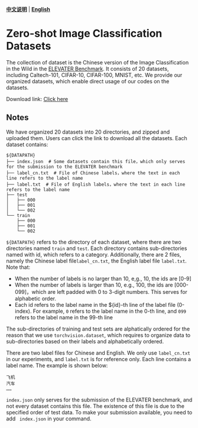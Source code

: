 [**中文说明**](zeroshot_dataset.md) | [**English**](zeroshot_dataset_en.md)

# Zero-shot Image Classification Datasets

The collection of dataset is the Chinese version of the Image Classification in the Wild in the [ELEVATER Benchmark](https://eval.ai/web/challenges/challenge-page/1832). It consists of 20 datasets, including Caltech-101, CIFAR-10, CIFAR-100, MNIST, etc. We provide our organized datasets, which enable direct usage of our codes on the datasets. 

Download link: [Click here](https://junyang-public.oss-cn-zhangjiakou.aliyuncs.com/all_zip.zip)

## Notes
We have organized 20 datasets into 20 directories, and zipped and uploaded them. Users can click the link to download all the datasets. Each dataset contains:
```
${DATAPATH}
├── index.json  # Some datasets contain this file，which only serves for the submission to the ELEVATER benchmark
├── label_cn.txt  # File of Chinese labels，where the text in each line refers to the label name
├── label.txt  # File of English labels，where the text in each line refers to the label name
├── test
│   ├── 000
│   ├── 001
│   └── 002
└── train
    ├── 000
    ├── 001
    └── 002
```
`${DATAPATH}` refers to the directory of each dataset, where there are two directories named `train` and `test`. Each directory contains sub-directories named with id, which refers to a category. Additionally, there are 2 files, namely the Chinese label file`label_cn.txt`, the English label file `label.txt`. Note that:

* When the number of labels is no larger than 10, e,g., 10, the ids are [0-9]
* When the number of labels is larger than 10, e.g., 100, the ids are [000-099]，which are left padded with 0 to 3-digit numbers. This serves for alphabetic order. 
* Each id refers to the label name in the ${id}-th line of the label file (0-index). For example, `0` refers to the label name in the 0-th line, and `099` refers to the label name in the 99-th line

The sub-directories of training and test sets are alphatically ordered for the reason that we use `torchvision.dataset`, which requires to organize data to sub-directories based on their labels and alphabetically ordered. 

There are two label files for Chinese and English. We only use `label_cn.txt` in our experiments, and `label.txt` is for reference only. Each line contains a label name. The example is shown below:
```
飞机
汽车
……
```

`index.json` only serves for the submission of the ELEVATER benchmark, and not every dataset contains this file. The existence of this file is due to the specified order of test data. To make your submission available, you need to add ` index.json` in your command. 
